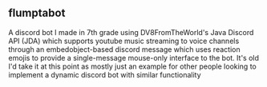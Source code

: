 ## flumptabot
A discord bot I made in 7th grade using DV8FromTheWorld's Java Discord API (JDA) which supports youtube music streaming to voice channels through an embedobject-based discord message which uses reaction emojis to provide a single-message mouse-only interface to the bot. It's old I'd take it at this point as mostly just an example for other people looking to implement a dynamic discord bot with similar functionality
